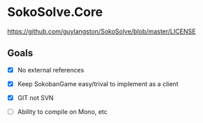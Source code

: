 ﻿# SokoSolve.Core

https://github.com/guylangston/SokoSolve/blob/master/LICENSE

## Goals
- [x] No external references
- [x] Keep SokobanGame easy/trival to implement as a client
- [x] GIT not SVN
- [ ] Ability to compile on Mono, etc


